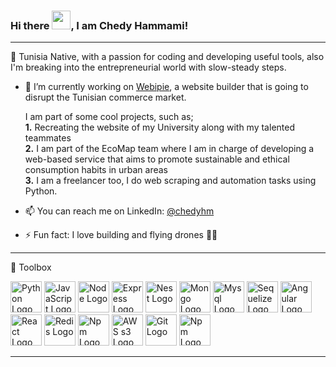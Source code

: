 ### Hi there <img src="https://raw.githubusercontent.com/MartinHeinz/MartinHeinz/master/wave.gif" width="30px">, I am Chedy Hammami!

---

<!--
**bishkou/bishkou** is a ✨ _special_ ✨ repository because its `README.md` (this file) appears on your GitHub profile.


- 🌱 I’m currently learning ...
- 👯 I’m looking to collaborate on ...
- 🤔 I’m looking for help with ...
- 💬 Ask me about ...

- 😄 Pronouns: ...

-->

🌇 Tunisia Native, with a passion for coding and developing useful tools, also I'm breaking into the entrepreneurial world with slow-steady steps.


- 🔭 I’m currently working on [Webipie](https://www.webipie.com), a website builder that is going to disrupt the Tunisian commerce market.

    I am part of some cool projects, such as;<br>
    **1.** Recreating the website of my University along with my talented teammates<br>
    **2.** I am part of the EcoMap team where I am in charge of developing a web-based service that aims to promote sustainable and ethical consumption habits in urban areas<br>
    **3.** I am a freelancer too, I do web scraping and automation tasks using Python.<br>

- 📫 You can reach me on LinkedIn: [@chedyhm](https://linkedin.com/in/chedyhm)
- ⚡ Fun fact: I love building and flying drones 🚀🚀

--- 

🧰 Toolbox

<img src="https://cdn.worldvectorlogo.com/logos/python-4.svg" alt="Python Logo" width="50" height="50"/> <img src="https://cdn.worldvectorlogo.com/logos/javascript.svg" alt="JavaScript Logo" width="50" height="50"/> 
<img src="https://cdn.worldvectorlogo.com/logos/nodejs-1.svg" alt="Node Logo" width="50" height="50"/>
<img src="https://cdn.worldvectorlogo.com/logos/express-109.svg" alt="Express Logo" width="50" height="50"/>
<img src="https://cdn.worldvectorlogo.com/logos/nestjs.svg" alt="Nest Logo" width="50" height="50"/>
<img src="https://cdn.worldvectorlogo.com/logos/mongodb.svg" alt="Mongo Logo" width="50" height="50"/>
<img src="https://cdn.worldvectorlogo.com/logos/mysql-5.svg" alt="Mysql Logo" width="50" height="50"/>
<img src="https://cdn.worldvectorlogo.com/logos/sequelize.svg" alt="Sequelize Logo" width="50" height="50"/>
<img src="https://cdn.worldvectorlogo.com/logos/angular-icon-1.svg" alt="Angular Logo" width="50" height="50"/>
<img src="https://cdn.worldvectorlogo.com/logos/react-2.svg" alt="React Logo" width="50" height="50"/>
<img src="https://cdn.worldvectorlogo.com/logos/redis.svg" alt="Redis Logo" width="50" height="50"/>
<img src="https://cdn.worldvectorlogo.com/logos/docker.svg" alt="Npm Logo" width="50" height="50"/>
<img src="https://cdn.worldvectorlogo.com/logos/amazon-s3.svg" alt="AWS s3 Logo" width="50" height="50"/>
<img src="https://cdn.worldvectorlogo.com/logos/git.svg" alt="Git Logo" width="50" height="50"/>
<img src="https://cdn.worldvectorlogo.com/logos/npm.svg" alt="Npm Logo" width="50" height="50"/>

---



